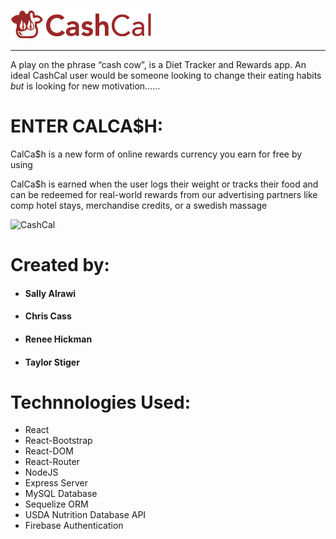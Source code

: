 ![CashCal](/client/public/images/cashcal2.png)

***



A play on the phrase “cash cow”, is a Diet Tracker and Rewards app. An ideal CashCal user would be someone looking to change their eating habits _but_ is looking for new motivation…...

# ENTER CALCA$H:
CalCa$h is a new form of online rewards currency you earn for free by using

CalCa$h is earned when the user logs their weight or tracks their food and can be redeemed for real-world rewards from our advertising partners like comp hotel stays, merchandise credits, or a swedish massage


![CashCal](/client/public/images/CashCal-Demo.gif)

# Created by:
- #### Sally Alrawi
- #### Chris Cass
- #### Renee Hickman
- #### Taylor Stiger


# Technnologies Used:
- React
- React-Bootstrap
- React-DOM
- React-Router
- NodeJS
- Express Server
- MySQL Database
- Sequelize ORM
- USDA Nutrition Database API
- Firebase Authentication
